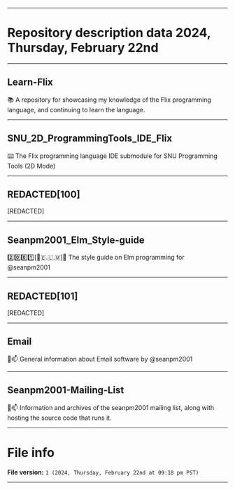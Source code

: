 
***

# Repository description data 2024, Thursday, February 22nd

---

## Learn-Flix

📚️ A repository for showcasing my knowledge of the Flix programming language, and continuing to learn the language.

---

## SNU_2D_ProgrammingTools_IDE_Flix

⌨️ The Flix programming language IDE submodule for SNU Programming Tools (2D Mode) 

---

## REDACTED[100]

[REDACTED]

---

## Seanpm2001_Elm_Style-guide

2️⃣️0️⃣️0️⃣️1️⃣️[🌳️🇪.🇱.🇲]📔️ The style guide on Elm programming for @seanpm2001

---

## REDACTED[101]

[REDACTED]

---

## Email

📧️📫️ General information about Email software by @seanpm2001

---

## Seanpm2001-Mailing-List

📧️📫️ Information and archives of the seanpm2001 mailing list, along with hosting the source code that runs it.

***

# File info

**File version:** `1 (2024, Thursday, February 22nd at 09:18 pm PST)`

***

